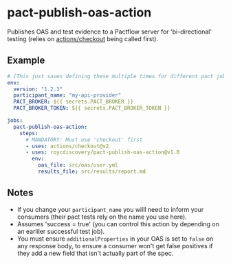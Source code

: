 # pact-publish-oas-action

Publishes OAS and test evidence to a Pactflow server for 'bi-directional' testing (relies on [actions/checkout](https://github.com/marketplace/actions/checkout) being called first).

## Example
```yaml
# (This just saves defining these multiple times for different pact jobs)
env:
  version: "1.2.3"
  participant_name: "my-api-provider"
  PACT_BROKER: ${{ secrets.PACT_BROKER }}
  PACT_BROKER_TOKEN: ${{ secrets.PACT_BROKER_TOKEN }}

jobs:
  pact-publish-oas-action:
    steps:
      # MANDATORY: Must use 'checkout' first
      - uses: actions/checkout@v2
      - uses: roycdiscovery/pact-publish-oas-action@v1.0
        env:
          oas_file: src/oas/user.yml
          results_file: src/results/report.md
```

## Notes
- If you change your `participant_name` you willl need to inform your consumers (their pact tests rely on the name you use here).
- Assumes 'success = true' (you can control this action by depending on an earliler successful test job).
- You must ensure `additionalProperties` in your OAS is set to `false` on any response body, to ensure a consumer won't get false positives if they add a new field that isn't actually part of the spec.
